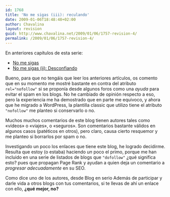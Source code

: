 ```yaml
---
id: 1768
title: 'No me sigas (iii): reculando'
date: 2009-01-06T18:48:48+02:00
author: Chavalina
layout: revision
guid: http://www.chavalina.net/2009/01/06/1757-revision-4/
permalink: /2009/01/06/1757-revision-4/
---
```

En anteriores capítulos de esta serie:

  * [No me sigas](http://www.chavalina.net/2005/01/19/post-330/)
  * [No me sigas (ii): Desconfiando](http://www.chavalina.net/2005/01/20/post-331/)

Bueno, para que no tengáis que leer los anteriores artículos, os comento que en su momento me mostré bastante en contra del atributo `rel="nofollow"` si se proponía desde algunos foros como una _ayuda_ para evitar el spam en los blogs. No he cambiado de opinión respecto a eso, pero la experiencia me ha demostrado que en parte me equivoco, y ahora que he migrado a WordPress, la plantilla classic que utilizo tiene el atributo `"nofollow"` me planteo si conservarlo o no.

Muchos muchos comentarios de este blog tienen autores tales como «vídeos» o «viajes», o «seguros». Son comentarios bastante válidos en algunos casos (patéticos en otros), pero claro, causa cierto resquemor y me planteo si borrarlos por spam o no.

Investigando un poco los enlaces que tiene este blog, he logrado decidirme. Resulta que estoy (o estaba) haciendo _un_ poco el primo, porque me han incluido en una serie de listados de blogs que `"dofollow"` ¿qué significa esto? pues que propagan Page Rank y ayudan a quien deja un comentario a _progresar adecuadamente_ en su SEO.

Como dice uno de los autores, desde Blog en serio Además de participar y darle vida a otros blogs con tus comentarios, si te llevas de ahí un enlace con ello, **¿qué mejor, no?**